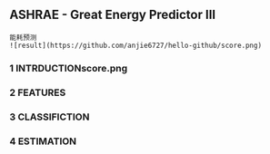 ## ASHRAE - Great Energy Predictor III
    能耗预测
    ![result](https://github.com/anjie6727/hello-github/score.png)
### 1 INTRDUCTIONscore.png

### 2 FEATURES

### 3 CLASSIFICTION

### 4 ESTIMATION
